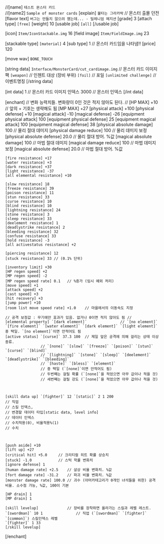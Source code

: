 ﻿//[name] `테스트 몬스터 카드`			
//[name2] `Sample of monster cards`
[explain]
`불타는 그라카락`									// 몬스터 출몰 던전
[flavor text]
`버그는 만들지 않으려 했는데... - 밀레니엄 메지션`
[grade] 3
[attach type] `[free]`
[weight] 10
[usable job]
`[all]`
[/usable job]

[icon] `Item/IconStackable.img` 16
[field image] `Item/FieldImage.img` 23

[stackable type] `[material]` 4
[sub type] 1										// 몬스터 카드임을 나타냄!!
[price] 120

[move wav] `BONE_TOUCH`

[string data]
`Interface/MonsterCard/cut_cardimage.img`	// 몬스터 카드 이미지팩
`[weapon]`					// 인첸트 대상 (장비 부위)
`[foil]` 					// 포일
`[unlimited challenge]`				// 이벤트명칭
[/string data]

[int data]
1				// 몬스터 카드 이미지 인덱스
3000			// 몬스터 인덱스
[/int data]

[enchant]
	// 변화 능력치들. 변화량이 0인 것은 적지 않아도 된다. //
	[HP MAX] +10				// 앞의 + 기호는 생략해도 됨
	[MP MAX] +27
	[physical attack] +100
	[physical defense] +10
	[magical attack] -10
	[magical defense] -26
	[equipment physical attack] 100
	[equipment physical defense] 25
	[equipment magical attack] 100
	[equipment magical defense] 38
	[physical absolute damage] 100		// 물리 절대 데미지
	[physical damage reduce] 100		// 물리 데미지 보정
	[physical absolute defense] 20.0	// 물리 절대 방어. %값
	[magical absolute damage] 100		// 마법 절대 데미지
	[magical damage reduce] 100		// 마법 데미지 보정
	[magical absolute defense] 20.0		// 마법 절대 방어. %값

	[fire resistance] +17
	[water resistance] +3
	[dark resistance] +37
	[light resistance] -37
	[all elemental resistance] +10

	[slow resistance] 18
	[freeze resistance] 39
	[poison resistance] 11
	[stun resistance] 33
	[curse resistance] 10
	[blind resistance] 10
	[lightning resistance] 24
	[stone resistance] 3
	[sleep resistance] 33
	[deelement resistance] 1
	[deadlystrike resistance] 2
	[bleeding resistance] 32
	[confuse resistance] 33
	[hold resistance] -3
	[all activestatus resistance] +2

	[piercing resistance] 12
	[stuck resistance] 33 // (0.1% 단위)

	[inventory limit] +30
	[HP regen speed] +2
	[MP regen speed] -2
	[MP regen speed rate] 0.1	// %증가 (임시 예외 처리)
	[move speed] +1
	[attack speed] +2
	[cast speed] +3
	[hit recovery] +3
	[jump power] +10
	[room list move speed rate] +1.0	// 마을에서의 이동속도 지정

	// 공격 보정값 : 무기에만 효과가 있음. 없거나 0이면 적지 않아도 됨 //
	[elemental property] `[dark element]`				// `[no element]` `[fire element]` `[water element]` `[dark element]` `[light element]` 중 택일. `[no element]`이면 안적어도 됨
	[active status] `[curse]` 37.3 100	// 제일 앞은 공격에 의해 걸리는 상태 이상 종류.
					// `[none]` `[slow]` `[freeze]` `[poison]` `[stun]` `[curse]` `[blind]`
					// `[lightning]` `[stone]` `[sleep]` `[deelement]` `[deadlystrike]` `[bleeding]`
					// `[haste]` `[bless]` `[element]`
					// 중 택일 (`[none]`이면 안적어도 됨)
					// 두번째는 걸릴 확률 (`[none]`을 적었으면 아무 값이나 적을 것)
					// 세번째는 걸릴 강도 (`[none]`을 적었으면 아무 값이나 적을 것)



	[skill data up] `[fighter]` 12 `[static]` 2 1 200
	// 직업
	// 스킬 인덱스, 
	// 변경할 데이터 타입[static data, level info]
	// 데이터 인덱스
	// 수치적용(0), 비율적용%(1)
	// 수치



	[push aside] +10
	[lift up] +27
	[critical hit] +5.0		// 크리티컬 히트 확률 상승치
	[stuck] -1.0			// 스턱 학률 변화치
	[ignore defense] 1
	[human damage rate] +2.5	// 살상 비율 변화치. %값
	[fort damage rate] -31.2	// 파괴 비율 변화치. %값
	[monster damage rate] 100.0	// 괴수 (아머카테고리가 0개인 녀석들을 위한) 공격 비율. 소수점 가능, %값, 100이 기본

	[HP drain] 1
	[MP drain] 1

	[skill levelup]				// 장비를 장착하면 올라가는 스킬과 레벨 레스트.
	`[swordman]` 10 1				// 직업 (`[swordman]` `[fighter]` `[common]`) 스킬인덱스 레벨
	`[fighter]` 1 33
	[/skill levelup]
[/enchant]